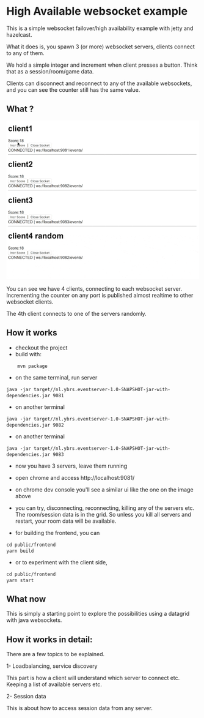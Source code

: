 # High Available websocket example

This is a simple websocket failover/high availability example with jetty and hazelcast.

What it does is, you spawn 3 (or more) websocket servers, clients connect to any of them. 

We hold a simple integer and increment when client presses a button. Think that as a session/room/game data.

Clients can disconnect and reconnect to any of the available websockets, 
and you can see the counter still has the same value.


What ?
-------------------------

![screencast](screencast.gif)

You can see we have 4 clients, connecting to each websocket server. Incrementing the counter on any port is published almost realtime
to other websocket clients.

The 4th client connects to one of the servers randomly.

How it works
-------------------------
- checkout the project
- build with:
```    
    mvn package
```
- on the same terminal, run server 
```
java -jar target//nl.ybrs.eventserver-1.0-SNAPSHOT-jar-with-dependencies.jar 9081
```
- on another terminal
```
java -jar target//nl.ybrs.eventserver-1.0-SNAPSHOT-jar-with-dependencies.jar 9082
```
- on another terminal
```
java -jar target//nl.ybrs.eventserver-1.0-SNAPSHOT-jar-with-dependencies.jar 9083
```

- now you have 3 servers, leave them running

- open chrome and access http://localhost:9081/

- on chrome dev console you'll see a similar ui like the one on the image above

- you can try, disconnecting, reconnecting, killing any of the servers etc. The room/session data is in the grid. 
So unless you kill all servers and restart, your room data will be available.

- for building the frontend, you can 
```
cd public/frontend
yarn build
```

- or to experiment with the client side,
```
cd public/frontend
yarn start
```

What now
------------
This is simply a starting point to explore the possibilities using a datagrid with java websockets. 


How it works in detail:
------------------------

There are a few topics to be explained.

1- Loadbalancing, service discovery

This part is how a client will understand which server to connect etc. Keeping a list of available servers etc.

2- Session data

This is about how to access session data from any server.

